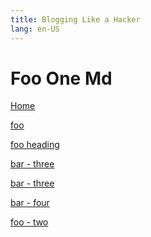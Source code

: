```yaml
---
title: Blogging Like a Hacker
lang: en-US
---
```


# Foo One Md

[Home](/) <!-- sends the user to the root index.md -->

[foo](/foo/) <!-- sends the user to index.html of directory foo -->

[foo heading](./#heading) <!-- anchors user to a heading in the foo index file -->

[bar - three](../bar/three) <!-- you can omit extention -->

[bar - three](../bar/three.md) <!-- you can append .md -->

[bar - four](../bar/four.html) <!-- or you can append .html -->

[foo - two](../foo/two)
